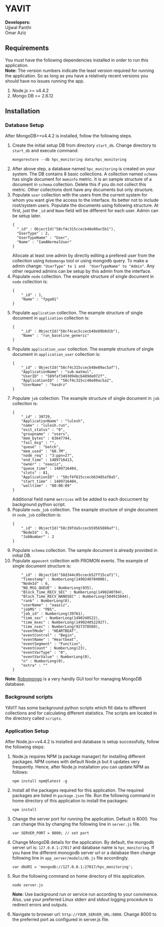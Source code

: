 # YAVIT

**Developers:**  
Ujjwal Panthi<br />
Omar Aziz<br />

## Requirements
You must have the following dependencies installed in order to run this application.<br/> 
**Note:** The version numbers indicate the least version required for running the application. So as long as you have a relatively recent versions you should have no issues running the app.

1. Node.js >= v4.4.2
2. Mongo DB >= 2.6.12

## Installation
### Database Setup
 After MongoDB>=v4.4.2 is installed, follow the following steps. 
1. Create the initial setup DB from directory `start_db`. Change directory to `start_db` and execute command:
	```
    mongorestore --db hpc_monitoring data/hpc_monitoring
    ```
2. After above step, a database named `hpc_monitoring` is created on your system. The DB contains 8 basic collections. A collection named `schema` has single document for `meminfo` metric. It is an sample structure of a document in `schema` collection. Delete this if you do not collect this metric. Other collections dont have any documents but only structure.
3. Populate `user` collection with the users from the current system for whom you want give the access to the interface. Its better not to include root/system users. Populate the documents using following structure. At first, just the `_id` and `Name` field will be different for each user. Admin can be setup later.
 	```
    {
      "_id" : ObjectId("58cf4c315ccecb48e89ac5b1"),
      "UserType" : 2,
      "UserTypeName" : "User",
      "Name" : "IamANormalUser"
    }
    ```
   Allocate at least one admin by directly editing a prefered user from the collection using `Robomongo` tool or using mongodb query. To make a admin change: 
   ``` "UserType" to 1 and  "UserTypeName" to "Admin" ```. 
    Any other required admins can be setup by this admin from the interface.
4.  Populate `node` collection. The example structure of single document in `node` collection is:
    ```
    {
        "_id" : 1,
        "Name" : "fpga01"
    }
    ```
5.  Populate `application` collection. The example structure of single document in `application` collection is:
    ```
    {
        "_id" : ObjectId("58cf4cac5ccecb48e89b0d1b"),
        "Name" : "run_baseline_generic"
    }
    ```
6.  Populate `application_user` collection. The example structure of single document in `application_user` collection is:
    ```
    {
        "_id" : ObjectId("58cf4c315ccecb48e89ac5af"),
        "ApplicationName" : "sub-matmul",
        "UserID" : "589faf3493094bcb489de072f",
        "ApplicationID" : "58cf4c315cc48e89ac5a2",
        "UserName" : "hasdrz"
    }
    ```
7.  Populate `job` collection. The example structure of single document in `job` collection is:
    ```
    {
        "_id" : 39729,
        "ApplicationName" : "lulesh",
        "name" : "lulesh.run",
        "exit_status" : "0",
        "groupname" : "users",
        "mem_bytes" : 63647744,
        "fail_msg" : "",
        "queue" : "batch",
        "mem_used" : "60.7M",
        "node_req" : "3:ppn=27",
        "end_time" : 1489716413,
        "owner" : "oaaziz",
        "queue_time" : 1489716404,
        "slots" : 81,
        "ApplicationID" : "58cf4f615ccecb63485af8a5",
        "start_time" : 1489716404,
        "walltime" : "00:00:09"
    }

    ```
    Additional field name `metrices` will be added to each docucment by background python script.
8.  Populate `node_job` collection. The example structure of single document in `node_job` collection is:
    ```
    {
        "_id" : ObjectId("58c39fda5ccecb59565808af"),
        "NodeId" : 6,
        "JobNumber" : 2
    }
    ```
9. Populate `schema` collection. The sample document is already provided in initial DB.
10. Populate `appevent` collection with PROMON events. The example of single document structure is:
    ```{
        "_id" : ObjectId("58d344c05ccecb52ff15caf1"),
        "Timestamp" : NumberLong(1490240704000),
        "NodeId" : 6,
        "NO_MSG_QUEUE" : NumberLong(935),
        "Block_Time_RECV_SEC" : NumberLong(1490240704),
        "Block_Time_RECV_NANOSEC" : NumberLong(504915044),
        "rank" : NumberLong(0),
        "userName" : "oaaziz",
        "jobMS" : "PBS",
        "job_id" : NumberLong(39761),
        "time_sec" : NumberLong(1490240522),
        "time_msec" : NumberLong(1490240522927),
        "time_nsec" : NumberLong(927378560),
        "eventMode" : "HEARTBEAT",
        "eventControl" : "Begin",
        "eventName" : "Heartbeat",
        "eventSegment" : "Function",
        "eventCount" : NumberLong(23),
        "eventVarType" : "0",
        "eventVarValue" : NumberLong(0),
        "n" : NumberLong(0),
        "extra" : ""
    }
    ```
**Note**: [Robomongo](https://robomongo.org/) is a very handly GUI tool for managing MongoDB database.

### Background scripts
YAVIT has some background python scripts which fill data to different collections and for calculating different statistics. The scripts are located in the directory called `scripts`.

### Application Setup
After Node.js>=v4.4.2 is installed and database is setup successfully, follow the following steps:
1. Node.js requires NPM (a package manager) for installing different packages. NPM comes with default Node.js but it updates very frequently. Hence, after Node.js installation you can update NPM as follows:
  	```
    npm install npm@latest -g
  	```
2. Install all the packages required for this application. The required packages are listed in `package.json` file. Run the following command in home directory of this application to install the packages:
	```
    npm install
	```
3. Change the server port for running the application. Default is 8000. You can change this by changing the following line in `server.js` file.
	```
	var SERVER_PORT = 8000; // set port
	```

4. Change MongoDB details for the application. By default, the mongodb server url is: `127.0.0.1:27017` and  database name is `hpc_monitoring`. If you have the different monogodb server url or a database then change following line in `app_server/models/db.js` file accordingly.
 	```
 	var dbURI = 'mongodb://127.0.0.1:27017/hpc_monitoring';
	```
5. Run the following command on home directory of this application.
	```
    node server.js
    ```
	**Note**: Use background run or service run according to your convinence. Also, use your preferred 	Linux stderr and stdout logging procedure to redirect errors and outputs.
    
6. Navigate to browser url: ``http://YOUR_SERVER_URL:8000``. Change 8000 to the preferred port as configured in server.js file.
